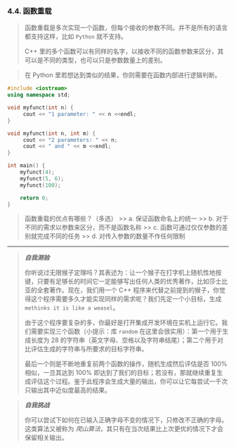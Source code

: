 
### 4.4. 函数重载
> 函数重载是多次实现一个函数，但每个接收的参数不同。并不是所有的语言都支持这样，比如 `Python` 就不支持。
>
> C++ 里的多个函数可以有同样的名字，以接收不同的函数参数来区分，其可以是不同的类型，也可以只是参数数量上的差别。

> 在 Python 里若想达到类似的结果，你则需要在函数内部进行逻辑判断。
```cpp
#include <iostream>
using namespace std;

void myfunct(int n) {
     cout << "1 parameter: " << n <<endl;
}

void myfunct(int n, int m) {
     cout << "2 parameters: " << n;
     cout << " and " << m <<endl;
}

int main() {
    myfunct(4);
    myfunct(5, 6);
    myfunct(100);

    return 0;
}
```

> 函数重载的优点有哪些？（多选）
    >> a. 保证函数命名上的统一
    >> b. 对于不同的需求以参数来区分，而不是函数名称
    >> c. 函数可通过仅仅参数的差别就完成不同的任务
    >> d. 对传入参数的数量不作任何限制

<hr/>

> ***自我测验***
>
> 你听说过无限猴子定理吗？其表述为：让一个猴子在打字机上随机性地按键，只要有足够长的时间它一定能够写出任何人类的优秀著作，比如莎士比亚的全套著作。现在，我们用一个 C++ 程序来代替之前提到的猴子，你觉得这个程序需要多久才能实现同样的需求呢？我们先定一个小目标，生成 `methinks it is like a weasel`。
>
> 由于这个程序要复杂的多，你最好是打开集成开发环境在实机上运行它。我们需要实现三个函数（小提示：库 `random` 在这里会很实用）：第一个用于生成长度为 28 的字符串（英文字母、空格以及字符串结尾）；第二个用于对比评估生成的字符串与所要求的目标字符串。
>
> 最后一个则是不断地重复前两个函数的操作，随机生成然后评估是否 100% 相似，一旦其达到 100% 即达到了我们的目标；若没有，那就继续重复生成评估这个过程。鉴于此程序会生成大量的输出，你可以让它每尝试一千次只输出其中近似度最高的结果。

> ***自我挑战***
>
> 你可以尝试下如何在已输入正确字母不变的情况下，只修改不正确的字母。这类算法又被称为 *爬山算法*，其只有在当次结果比上次更优的情况下才会保留相关输出。
